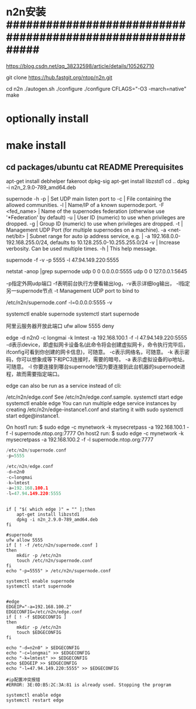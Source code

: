 
# n2n安装###########################################################

https://blog.csdn.net/qq_38232598/article/details/105262710


git clone https://hub.fastgit.org/ntop/n2n.git

cd n2n
./autogen.sh
./configure
./configure CFLAGS="-O3 -march=native"
make
# optionally install
# make install

cd packages/ubuntu
cat README
Prerequisites
-------------
apt-get install debhelper fakeroot dpkg-sig
apt-get install libzstd1
cd ..
dpkg -i n2n_2.9.0-789_amd64.deb




supernode -h
-p <port>         | Set UDP main listen port to <port>
-c <path>         | File containing the allowed communities.
-l <sn host:port> | Name/IP of a known supernode:port.
-F <fed_name>     | Name of the supernodes federation (otherwise use '*Federation' by default)
-u <UID>          | User ID (numeric) to use when privileges are dropped.
-g <GID>          | Group ID (numeric) to use when privileges are dropped.
-t <port>         | Management UDP Port (for multiple supernodes on a machine).
-a <net-net/bit>  | Subnet range for auto ip address service, e.g.
                  | -a 192.168.0.0-192.168.255.0/24, defaults to 10.128.255.0-10.255.255.0/24
-v                | Increase verbosity. Can be used multiple times.
-h                | This help message.


supernode -f -v -p 5555 -l 47.94.149.220:5555

netstat -anop |grep supernode 
udp        0      0 0.0.0.0:5555
udp        0      0 127.0.0.1:5645 

-p指定外网udp端口
-f表明前台执行方便看输出log，-v表示详细log输出，
-l指定另一supernode节点
-t  Management UDP port to bind to

/etc/n2n/supernode.conf
-l=0.0.0.0:5555
-v


systemctl enable supernode
systemctl start supernode

阿里云服务器开放此端口
ufw allow 5555  deny


edge -d n2n0 -c longmai -k lmtest -a 192.168.100.1 -f -l 47.94.149.220:5555
-d表示device，即虚拟网卡设备名(此命令将会创建虚拟网卡，命令执行完毕后，ifconfig可看到你创建的网卡信息)，可随意。
-c表示网络名，可随意。
-k 表示密码，你可以想象成等下和PC3连接时，需要的暗号。
-a 表示虚拟设备的ip地址。可随意。
-l 你要连接到哪台supernode?因为要连接到此台机器的supernode进程，故而需要指定端口。



edge can also be run as a service instead of cli:

/etc/n2n/edge.conf     See /etc/n2n/edge.conf.sample.
systemctl start edge
systemctl enable edge
You can run multiple edge service instances by creating /etc/n2n/edge-instance1.conf and starting it with sudo systemctl start edge@instance1.


On host1 run:
$ sudo edge -c mynetwork -k mysecretpass -a 192.168.100.1 -f -l supernode.ntop.org:7777
On host2 run:
$ sudo edge -c mynetwork -k mysecretpass -a 192.168.100.2 -f -l supernode.ntop.org:7777


```cpp
/etc/n2n/supernode.conf
-p=5555

/etc/n2n/edge.conf
-d=n2n0
-c=longmai
-k=lmtest
-a=192.168.100.1
-l=47.94.149.220:5555

```

```shell n2n

if [ "$( which edge )" = "" ];then
    apt-get install libzstd1
    dpkg -i n2n_2.9.0-789_amd64.deb
fi

#supernode
ufw allow 5555
if [ ! -f /etc/n2n/supernode.conf ]
then
    mkdir -p /etc/n2n
    touch /etc/n2n/supernode.conf
fi
echo "-p=5555" > /etc/n2n/supernode.conf

systemctl enable supernode
systemctl start supernode


#edge
EDGEIP="-a=192.168.100.2"
EDGECONFIG=/etc/n2n/edge.conf
if [ ! -f $EDGECONFIG ]
then
    mkdir -p /etc/n2n
    touch $EDGECONFIG
fi

echo "-d=n2n0" > $EDGECONFIG
echo "-c=longmai" >> $EDGECONFIG
echo "-k=lmtest" >> $EDGECONFIG
echo $EDGEIP >> $EDGECONFIG
echo "-l=47.94.149.220:5555" >> $EDGECONFIG

#ip配置冲突报错
#ERROR: 3E:0D:B5:2C:3A:81 is already used. Stopping the program

systemctl enable edge
systemctl restart edge

```